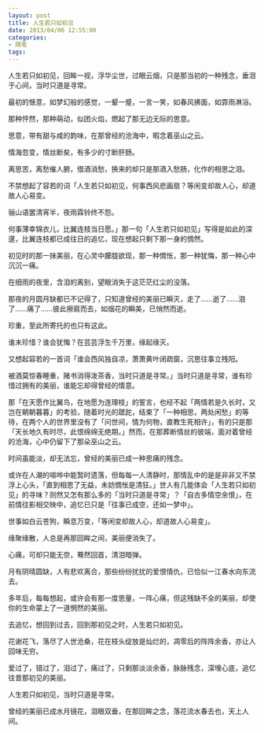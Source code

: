 ```yaml
---
layout: post
title: 人生若只如初见
date: 2013/04/06 12:55:00
categories:
- 随笔
tags:
---
```


人生若只如初见，回眸一视，浮华尘世，过眼云烟，只是那当初的一种残念，垂泪于心间，当时只道是寻常。

最初的惬意，如梦幻般的感觉，一颦一蹙，一言一笑，如春风拂面，如霏雨淋浴。

那种怦然，那种萌动，似团火焰，燃起了那无边无际的思意。

思意，带有甜与咸的韵味，在那曾经的沧海中，暇念着巫山之云。

情海忽变，情丝断矣，有多少的寸断肝肠。

离思苦，离愁催人腑，借酒消愁，换来的却只是那酒入愁肠，化作的相思之泪。

不禁想起了容若的词「人生若只如初见，何事西风悲画扇？等闲变却故人心，却道故人心易变。

骊山语罢清宵半，夜雨霖铃终不怨。

何事薄幸锦衣儿，比翼连枝当日愿。」那一句「人生若只如初见」写得是如此的深邃，比翼连枝都已成往日的追忆，现在想起只剩下那一身的惆然。

初见时的那一抹美丽，在心灵中朦胧欲现，那一种惆怅，那一种犹悔，那一种心中沉沉一痛。

在细雨的夜里，含泪的离别，望眼消失于这茫茫红尘的没落。

那夜的月圆月缺都已不记得了，只知道曾经的美丽已瞬灭，走了……逝了……泪了……痛了……彼此擦肩而去，如烟花的瞬美，已悄然而逝。

珍重，至此所寄托的也只有这此。

谁未珍惜？谁会犹悔？在芸芸浮生千万里，缘起缘灭。

又想起容若的一首词「谁会西风独自凉，萧萧黄叶闭疏窗，沉思往事立残阳。

被酒莫惊春睡重，赌书消得泼茶香，当时只道是寻常。」当时只道是寻常，谁有珍惜过拥有的美丽，谁能忘却得曾经的情意。

那「在天愿作比翼鸟，在地愿为连理枝」的誓言，也经不起「两情若是久长时，又岂在朝朝暮暮」的考验，随着时光的蹉跎，结束了「一种相思，两处闲愁」的等待，在两个人的世界里没有了「问世间，情为何物，直教生死相许」，有的只是那「天长地久有时尽，此恨绵绵无绝期。」然而，在那葬断情丝的彼端，面对着曾经的沧海，心中仍留下了那朵巫山之云。

时间虽能淡，却无法忘，曾经的美丽已成一种思痛的残念。

或许在人潮的喧哗中能暂时遗落，但每每一人清静时，那情乱中的是是非非又不禁浮上心头，「直到相思了无益，未妨惆怅是清狂。」世人有几能体会「人生若只如初见」的寻味？则然又怎有那么多的「当时只道是寻常」？「自古多情空余恨」，在前情往影相交映中，追忆已只是「往事已成空，还如一梦中」。

世事如白云苍狗，瞬息万变，「等闲变却故人心，却道故人心易变」。

缘聚缘散，人总是再那回眸之间，美丽便消失了。

心痛，可却只能无奈，蓦然回首，清泪暗弹。

月有阴晴圆缺，人有悲欢离合，那些纷纷扰扰的爱恨情仇，已恰似一江春水向东流去。

多年后，每每想起，或许会有那一度思量，一阵心痛，但这残缺不全的美丽，却使你的生命蒙上了一道惘然的美丽。

去追忆，想回到过去，回到那初见之时，人生若只如初见。

花谢花飞，落尽了人世沧桑，花在枝头绽放是灿烂的，凋零后的阵阵余香，亦让人回味无穷。

爱过了，错过了，泪过了，痛过了，只剩那淡淡余香，脉脉残念，深埋心底，追忆往昔那初见的美丽。

人生若只如初见，当时只道是寻常。

曾经的美丽已成水月镜花，泪眼双垂，在那回眸之念，落花流水春去也，天上人间。

